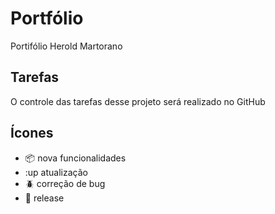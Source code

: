 # Portfólio

Portifólio Herold Martorano

## Tarefas

O controle das tarefas desse projeto será realizado no GitHub

## Ícones

- :package: nova funcionalidades
- :up atualização
- :beetle: correção de bug
- :checkered_flag: release
